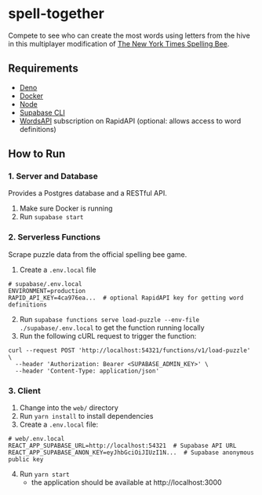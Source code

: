 # spell-together
Compete to see who can create the most words using letters from the hive in this multiplayer modification of [The New York Times Spelling Bee](https://www.nytimes.com/puzzles/spelling-bee).

## Requirements
- [Deno](https://deno.land/#installation)
- [Docker](https://www.docker.com/products/docker-desktop/)
- [Node](https://nodejs.org/en/)
- [Supabase CLI](https://supabase.com/docs/reference/cli/installing-and-updating)
- [WordsAPI](https://rapidapi.com/dpventures/api/wordsapi/) subscription on RapidAPI (optional: allows access to word definitions)

## How to Run
### 1. Server and Database
Provides a Postgres database and a RESTful API.
1. Make sure Docker is running
2. Run `supabase start`

### 2. Serverless Functions
Scrape puzzle data from the official spelling bee game.
1. Create a `.env.local` file
```
# supabase/.env.local
ENVIRONMENT=production
RAPID_API_KEY=4ca976ea...  # optional RapidAPI key for getting word definitions
```
2. Run `supabase functions serve load-puzzle --env-file ./supabase/.env.local` to get the function running locally
3. Run the following cURL request to trigger the function:
```
curl --request POST 'http://localhost:54321/functions/v1/load-puzzle' \
  --header 'Authorization: Bearer <SUPABASE_ADMIN_KEY>' \
  --header 'Content-Type: application/json'
```

### 3. Client
1. Change into the `web/` directory
2. Run `yarn install` to install dependencies
3. Create a `.env.local` file:
```
# web/.env.local
REACT_APP_SUPABASE_URL=http://localhost:54321  # Supabase API URL
REACT_APP_SUPABASE_ANON_KEY=eyJhbGciOiJIUzI1N...  # Supabase anonymous public key
```
4. Run `yarn start`
     - the application should be available at http://localhost:3000
